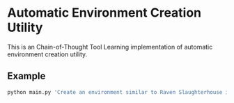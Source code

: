 # Automatic Environment Creation Utility

This is an Chain-of-Thought Tool Learning implementation of automatic environment creation utility.

## Example

```sh
python main.py 'Create an environment similar to Raven Slaughterhouse in GTA5.'
```

